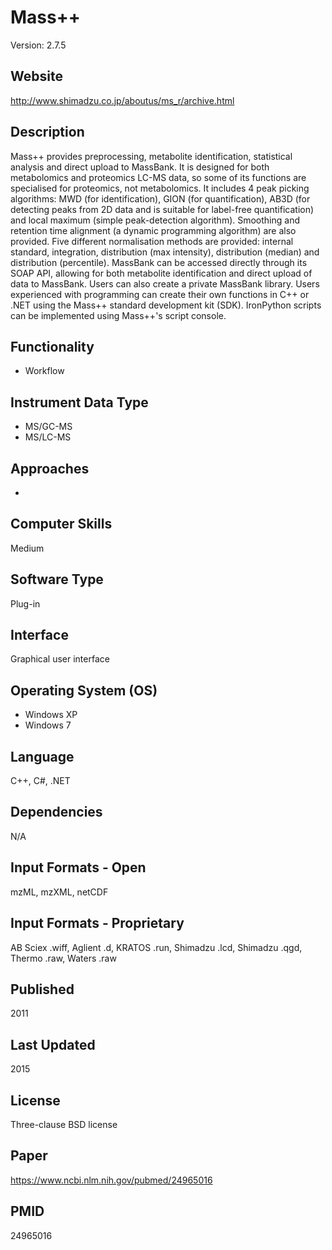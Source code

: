 # Mass++
Version: 2.7.5

## Website
http://www.shimadzu.co.jp/aboutus/ms_r/archive.html

## Description
Mass++ provides preprocessing, metabolite identification, statistical analysis and direct upload to MassBank. It is designed for both metabolomics and proteomics LC-MS data, so some of its functions are specialised for proteomics, not metabolomics. It includes 4 peak picking algorithms: MWD (for identification), GION (for quantification), AB3D (for detecting peaks from 2D data and is suitable for label-free quantification) and local maximum (simple peak-detection algorithm). Smoothing and retention time alignment (a dynamic programming algorithm) are also provided. Five different normalisation methods are provided: internal standard, integration, distribution (max intensity), distribution (median) and distribution (percentile). MassBank can be accessed directly through its SOAP API, allowing for both metabolite identification and direct upload of data to MassBank. Users can also create a private MassBank library. Users experienced with programming can create their own functions in C++ or .NET using the Mass++ standard development kit (SDK). IronPython scripts can be implemented using Mass++'s script console.

## Functionality
- Workflow

## Instrument Data Type
- MS/GC-MS
- MS/LC-MS

## Approaches
-

## Computer Skills
Medium

## Software Type
Plug-in

## Interface
Graphical user interface

## Operating System (OS)
- Windows XP
- Windows 7

## Language
C++, C#, .NET

## Dependencies
N/A

## Input Formats - Open
mzML, mzXML, netCDF

## Input Formats - Proprietary
AB Sciex .wiff, Aglient .d, KRATOS .run, Shimadzu .lcd, Shimadzu .qgd, Thermo .raw, Waters .raw

## Published
2011

## Last Updated
2015

## License
Three-clause BSD license

## Paper
https://www.ncbi.nlm.nih.gov/pubmed/24965016

## PMID
24965016
